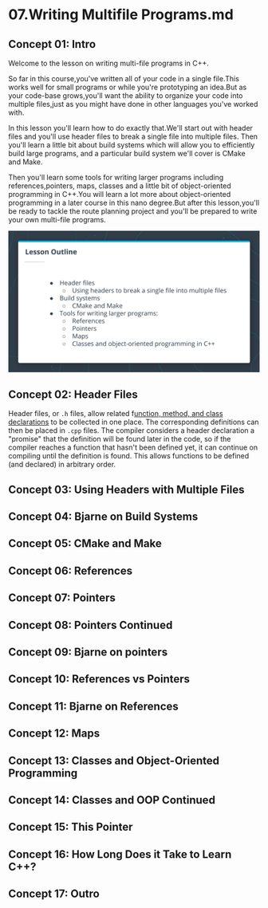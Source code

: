 # 07.Writing Multifile Programs.md

## Concept 01: Intro

Welcome to the lesson on writing multi-file programs in C++.

So far in this course,you've written all of your code in a single file.This works well for small programs or while you're prototyping an idea.But as your code-base grows,you'll want the ability to organize your code into multiple files,just as you might have done in other languages you've worked with.

In this lesson you'll learn how to do exactly that.We'll start out with header files and you'll use header files to break a single file into multiple files. Then you'll learn a little bit about build systems which will allow you to efficiently build large programs, and a particular build system we'll cover is CMake and Make.

Then you'll learn some tools for writing larger programs including references,pointers, maps, classes and a little bit of object-oriented programming in C++.You will learn a lot more about object-oriented programming in a later course in this nano degree.But after this lesson,you'll be ready to tackle the route planning project and you'll be prepared to write your own multi-file programs.

![img](img/l4-intro.png)

## Concept 02: Header Files

Header files, or `.h` files, allow related f<u>unction, method, and class declarations</u> to be collected in one place. The corresponding definitions can then be placed in `.cpp` files. The compiler considers a header declaration a "promise" that the definition will be found later in the code, so if the compiler reaches a function that hasn't been defined yet, it can continue on compiling until the definition is found. This allows functions to be defined (and declared) in arbitrary order.

## Concept 03: Using Headers with Multiple Files



## Concept 04: Bjarne on Build Systems

## Concept 05: CMake and Make

## Concept 06: References

## Concept 07: Pointers

## Concept 08: Pointers Continued

## Concept 09: Bjarne on pointers

## Concept 10: References vs Pointers

## Concept 11: Bjarne on References

## Concept 12: Maps

## Concept 13: Classes and Object-Oriented Programming

## Concept 14: Classes and OOP Continued

## Concept 15: This Pointer

## Concept 16: How Long Does it Take to Learn C++?

## Concept 17: Outro